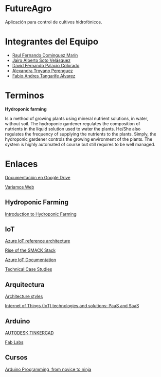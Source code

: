 # FutureAgro

Aplicación para control de cultivos hidrofónicos.

# Integrantes del Equipo

- [Raul Fernando Dominguez Marin](rfdomingum@eafit.edu.co)
- [Jairo Alberto Soto Velásquez](jasotov@eafit.edu.co)
- [David Fernando Palacio Colorado](dspalacioc@eafit.edu.co)
- [Alexandra Troyano Perenguez](atroyanop@eafit.edu.co)
- [Fabio Andres Tangarife Alvarez](fatangaria@eafit.edu.co)

# Terminos

**Hydroponic farming**

Is a method of growing plants using mineral nutrient solutions, in water, without soil. The hydroponic gardener regulates the composition of nutrients in the liquid solution used to water the plants. He/She also regulates the frequency of supplying the nutrients to the plants. Simply, the hydroponic gardener controls the growing environment of the plants. The system is highly automated of course but still requires to be well managed.
	
# Enlaces

[Documentación en Google Drive](https://drive.google.com/drive/folders/1yf9pmmHMKh9kFmhu8_8VTCe0MooUW861?usp=sharing)

[Variamos Web](https://variamos.com/variamosweb/#/)

## Hydroponic Farming 

[Introduction to Hydroponic Farming](https://www.cleantechloops.com/hydroponic-farming/)

## IoT
[Azure IoT reference architecture](https://docs.microsoft.com/en-us/azure/architecture/reference-architectures/iot/)

[Rise of the SMACK Stack](https://sweetcode.io/rise-of-smack-stack/)

[Azure IoT Documentation](https://docs.microsoft.com/en-us/azure/iot-fundamentals/)

[Technical Case Studies](https://microsoft.github.io/techcasestudies/#technology=IoT&sortBy=featured)

## Arquitectura

[Architecture styles](https://docs.microsoft.com/en-us/azure/architecture/guide/architecture-styles/)

[Internet of Things (IoT) technologies and solutions: PaaS and SaaS](https://docs.microsoft.com/en-us/azure/iot-fundamentals/iot-services-and-technologies)

## Arduino

[AUTODESK TINKERCAD](https://www.tinkercad.com)

[Fab Labs](https://www.fablabs.io/)

## Cursos

[Arduino Programming, from novice to ninja](https://courses.edx.org/courses/course-v1:IMTx+DMx102+3T2018/courseware/983b22ff8ba44406a9900ff91df1dcc8/237a13f37ad74c4caa3841b6eaa5e8e3/?child=first)

